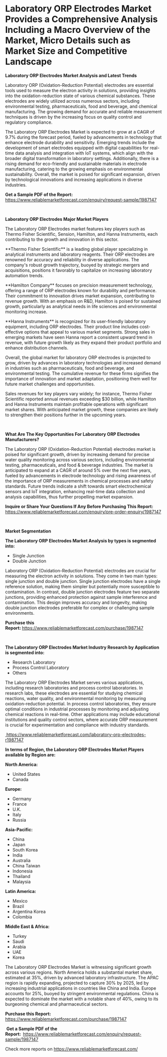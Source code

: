 <p><h1>Laboratory ORP Electrodes Market Provides a Comprehensive Analysis Including a Macro Overview of the Market, Micro Details such as Market Size and Competitive Landscape</h1></p><p><strong>Laboratory ORP Electrodes Market Analysis and Latest Trends</strong></p>
<p><p>Laboratory ORP (Oxidation-Reduction Potential) electrodes are essential tools used to measure the electron activity in solutions, providing insights into the oxidation-reduction state of various chemical substances. These electrodes are widely utilized across numerous sectors, including environmental testing, pharmaceuticals, food and beverage, and chemical manufacturing. The growing demand for accurate and reliable measurement techniques is driven by the increasing focus on quality control and regulatory compliance.</p><p>The Laboratory ORP Electrodes Market is expected to grow at a CAGR of 9.7% during the forecast period, fueled by advancements in technology that enhance electrode durability and sensitivity. Emerging trends include the development of smart electrodes equipped with digital capabilities for real-time data analysis and integration with IoT systems, which align with the broader digital transformation in laboratory settings. Additionally, there is a rising demand for eco-friendly and sustainable materials in electrode manufacturing, catering to the growing emphasis on environmental sustainability. Overall, the market is poised for significant expansion, driven by technological innovations and increasing applications in diverse industries.</p></p>
<p><strong>Get a Sample PDF of the Report:&nbsp;</strong> <a href="https://www.reliablemarketforecast.com/enquiry/request-sample/1987147?utm_campaign=3178&utm_medium=2&utm_source=Github&utm_content=ia&utm_term=07042025&utm_id=laboratory-orp-electrodes">https://www.reliablemarketforecast.com/enquiry/request-sample/1987147</a></p>
<p>&nbsp;</p>
<p><strong>Laboratory ORP Electrodes Major Market Players</strong></p>
<p><p>The Laboratory ORP Electrodes market features key players such as Thermo Fisher Scientific, Sension, Hamilton, and Hanna Instruments, each contributing to the growth and innovation in this sector. </p><p>**Thermo Fisher Scientific** is a leading global player specializing in analytical instruments and laboratory reagents. Their ORP electrodes are renowned for accuracy and reliability in diverse applications. The company's robust growth trajectory, buoyed by strategic mergers and acquisitions, positions it favorably to capitalize on increasing laboratory automation trends.</p><p>**Hamilton Company** focuses on precision measurement technology, offering a range of ORP electrodes known for durability and performance. Their commitment to innovation drives market expansion, contributing to revenue growth. With an emphasis on R&D, Hamilton is poised for sustained growth, particularly as analytical needs in life sciences and environmental monitoring increase.</p><p>**Hanna Instruments** is recognized for its user-friendly laboratory equipment, including ORP electrodes. Their product line includes cost-effective options that appeal to various market segments. Strong sales in emerging markets have seen Hanna report a consistent upward trend in revenue, with future growth likely as they expand their product portfolio and enhance distribution channels.</p><p>Overall, the global market for laboratory ORP electrodes is projected to grow, driven by advances in laboratory technologies and increased demand in industries such as pharmaceuticals, food and beverage, and environmental testing. The cumulative revenue for these firms signifies the importance of innovation and market adaptation, positioning them well for future market challenges and opportunities. </p><p>Sales revenues for key players vary widely; for instance, Thermo Fisher Scientific reported annual revenues exceeding $30 billion, while Hamilton and Hanna Instruments maintain profitable operations with significant market shares. With anticipated market growth, these companies are likely to strengthen their positions further in the upcoming years.</p></p>
<p>&nbsp;</p>
<p><strong>What Are The Key Opportunities For Laboratory ORP Electrodes Manufacturers?</strong></p>
<p><p>The Laboratory ORP (Oxidation-Reduction Potential) electrodes market is poised for significant growth, driven by increasing demand for precise water quality monitoring across various sectors, including environmental testing, pharmaceuticals, and food & beverage industries. The market is anticipated to expand at a CAGR of around 5% over the next five years, fueled by advancements in electrode technology and rising awareness of the importance of ORP measurements in chemical processes and safety standards. Future trends indicate a shift towards smart electrochemical sensors and IoT integration, enhancing real-time data collection and analysis capabilities, thus further propelling market expansion.</p></p>
<p><strong>Inquire or Share Your Questions If Any Before Purchasing This Report:</strong> <a href="https://www.reliablemarketforecast.com/enquiry/pre-order-enquiry/1987147?utm_campaign=3178&utm_medium=2&utm_source=Github&utm_content=ia&utm_term=07042025&utm_id=laboratory-orp-electrodes">https://www.reliablemarketforecast.com/enquiry/pre-order-enquiry/1987147</a></p>
<p>&nbsp;</p>
<p><strong>Market Segmentation</strong></p>
<p><strong>The Laboratory ORP Electrodes Market Analysis by types is segmented into:</strong></p>
<p><ul><li>Single Junction</li><li>Double Junction</li></ul></p>
<p><p>Laboratory ORP (Oxidation-Reduction Potential) electrodes are crucial for measuring the electron activity in solutions. They come in two main types: single junction and double junction. Single junction electrodes have a single reference solution, making them simpler but potentially more susceptible to contamination. In contrast, double junction electrodes feature two separate junctions, providing enhanced protection against sample interference and contamination. This design improves accuracy and longevity, making double junction electrodes preferable for complex or challenging sample environments.</p></p>
<p><strong>Purchase this Report:&nbsp;</strong><a href="https://www.reliablemarketforecast.com/purchase/1987147?utm_campaign=3178&utm_medium=2&utm_source=Github&utm_content=ia&utm_term=07042025&utm_id=laboratory-orp-electrodes">https://www.reliablemarketforecast.com/purchase/1987147</a></p>
<p>&nbsp;</p>
<p><strong>The Laboratory ORP Electrodes Market Industry Research by Application is segmented into:</strong></p>
<p><ul><li>Research Laboratory</li><li>Process Control Laboratory</li><li>Others</li></ul></p>
<p><p>The Laboratory ORP Electrodes Market serves various applications, including research laboratories and process control laboratories. In research labs, these electrodes are essential for studying chemical reactions, water quality, and environmental monitoring by measuring oxidation-reduction potential. In process control laboratories, they ensure optimal conditions in industrial processes by monitoring and adjusting chemical reactions in real-time. Other applications may include educational institutions and quality control sectors, where accurate ORP measurement is crucial for experimentation and compliance with industry standards.</p></p>
<p><a href="https://www.reliablemarketforecast.com/laboratory-orp-electrodes-r1987147?utm_campaign=3178&utm_medium=2&utm_source=Github&utm_content=ia&utm_term=07042025&utm_id=laboratory-orp-electrodes">&nbsp;https://www.reliablemarketforecast.com/laboratory-orp-electrodes-r1987147</a></p>
<p><strong>In terms of Region, the Laboratory ORP Electrodes Market Players available by Region are:</strong></p>
<p>
    <p> <strong> North America: </strong>
        <ul>
            <li>United States</li>
            <li>Canada</li>
        </ul>
        </p> 
    <p> <strong> Europe: </strong>
        <ul>
            <li>Germany</li>
            <li>France</li>
            <li>U.K.</li>
            <li>Italy</li>
            <li>Russia</li>
        </ul>
        </p> 
    <p> <strong> Asia-Pacific: </strong>
        <ul>
            <li>China</li>
            <li>Japan</li>
            <li>South Korea</li>
            <li>India</li>
            <li>Australia</li>
            <li>China Taiwan</li>
            <li>Indonesia</li>
            <li>Thailand</li>
            <li>Malaysia</li>
        </ul>
        </p> 
    <p> <strong> Latin America: </strong>
        <ul>
            <li>Mexico</li>
            <li>Brazil</li>
            <li>Argentina Korea</li>
            <li>Colombia</li>
        </ul>
        </p> 
    <p> <strong> Middle East & Africa: </strong>
        <ul>
            <li>Turkey</li>
            <li>Saudi</li>
            <li>Arabia</li>
            <li>UAE</li>
            <li>Korea</li>
        </ul>
    </p>
    </p>
<p><p>The Laboratory ORP Electrodes Market is witnessing significant growth across various regions. North America holds a substantial market share, estimated at 35%, driven by advanced laboratory infrastructure. The APAC region is rapidly expanding, projected to capture 30% by 2025, led by increasing industrial applications in countries like China and India. Europe accounts for 25%, buoyed by stringent environmental regulations. China is expected to dominate the market with a notable share of 40%, owing to its burgeoning chemical and pharmaceutical sectors.</p></p>
<p><strong>Purchase this Report: </strong><a href="https://www.reliablemarketforecast.com/purchase/1987147?utm_campaign=3178&utm_medium=2&utm_source=Github&utm_content=ia&utm_term=07042025&utm_id=laboratory-orp-electrodes">https://www.reliablemarketforecast.com/purchase/1987147</a></p>
<p>&nbsp;<strong>Get a Sample PDF of the Report:&nbsp;&nbsp;</strong><a href="https://www.reliablemarketforecast.com/enquiry/request-sample/1987147?utm_campaign=3178&utm_medium=2&utm_source=Github&utm_content=ia&utm_term=07042025&utm_id=laboratory-orp-electrodes">https://www.reliablemarketforecast.com/enquiry/request-sample/1987147</a></p>
<p><strong></strong></p>
<p>Check more reports on <a href="https://www.reliablemarketforecast.com/?utm_campaign=3178&utm_medium=2&utm_source=Github&utm_content=ia&utm_term=07042025&utm_id=laboratory-orp-electrodes">https://www.reliablemarketforecast.com/</a></p>
